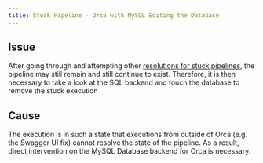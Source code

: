 ```yaml
---
title: Stuck Pipeline - Orca with MySQL Editing the Database
---
```


## Issue
After going through and attempting other [resolutions for stuck pipelines](https://kb.armory.io/s/article/Cancel-a-stuck-pipeline), the pipeline may still remain and still continue to exist. Therefore, it is then necessary to take a look at the SQL backend and touch the database to remove the stuck execution

## Cause
The execution is in such a state that executions from outside of Orca (e.g. the Swagger UI fix) cannot resolve the state of the pipeline. As a result, direct intervention on the MySQL Database backend for Orca is necessary.

